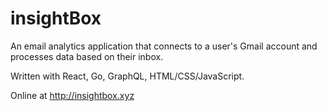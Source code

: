 # insightBox
An email analytics application that connects to a user's Gmail account and processes data based on their inbox.

Written with React, Go, GraphQL, HTML/CSS/JavaScript.

Online at http://insightbox.xyz
